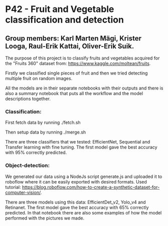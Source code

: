 # P42 - Fruit and Vegetable classification and detection

## Group members: Karl Marten Mägi, Krister Looga, Raul-Erik Kattai, Oliver-Erik Suik.

The purpose of this project is to classify fruits and vegetables acquired for the "Fruits 360" dataset from: https://www.kaggle.com/moltean/fruits. 

Firstly we classified single pieces of fruit and then we tried detecting multiple fruit on random images.

All the models are in their separate notebooks with their outputs and there is also a summary notebook that puts all the workflow and the model descriptions together.

### Classification:

First fetch data by running ./fetch.sh

Then setup data by running ./merge.sh

There are three classifiers that we tested: EfficientNet, Sequential and Transfer learning with fine tuning. The first model gave the best accuracy with 95% correctly predicted.

### Object-detection:

We generated our data using a NodeJs script generate.js and uploaded it to roboflow where it can be easily
exported with desired formats. Used tutorial: https://blog.roboflow.com/how-to-create-a-synthetic-dataset-for-computer-vision/.

There are three models using this data: EfficientDet_v2, Yolo_v4 and Retinanet. The first model gave the best accuracy with 65% correctly predicted. In that notebook there are also some examples of how the model performed with the pictures we made.




